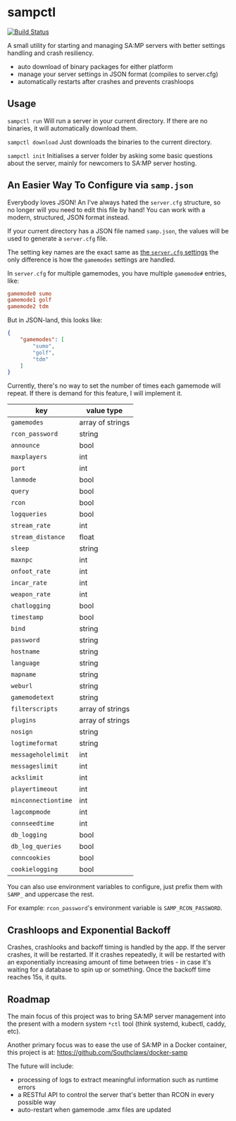 # sampctl

[![Build Status](https://travis-ci.org/Southclaws/sampctl.svg?branch=master)](https://travis-ci.org/Southclaws/sampctl)

A small utility for starting and managing SA:MP servers with better settings handling and crash resiliency.

- auto download of binary packages for either platform
- manage your server settings in JSON format (compiles to server.cfg)
- automatically restarts after crashes and prevents crashloops

## Usage

`sampctl run` Will run a server in your current directory. If there are no binaries, it will automatically download them.

`sampctl download` Just downloads the binaries to the current directory.

`sampctl init` Initialises a server folder by asking some basic questions about the server, mainly for newcomers to SA:MP server hosting.

## An Easier Way To Configure via `samp.json`

Everybody loves JSON! An I've always hated the `server.cfg` structure, so no longer will you need to edit this file by hand! You can work with a modern, structured, JSON format instead.

If your current directory has a JSON file named `samp.json`, the values will be used to generate a `server.cfg` file.

The setting key names are the exact same as [the `server.cfg` settings](http://wiki.sa-mp.com/wiki/Server.cfg) the only difference is how the `gamemodes` settings are handled.

In `server.cfg` for multiple gamemodes, you have multiple `gamemode#` entries, like:

```ini
gamemode0 sumo
gamemode1 golf
gamemode2 tdm
```

But in JSON-land, this looks like:

```json
{
    "gamemodes": [
        "sumo",
        "golf",
        "tdm"
    ]
}
```

Currently, there's no way to set the number of times each gamemode will repeat. If there is demand for this feature, I will implement it.

| key                 | value type       |
|---------------------|------------------|
| `gamemodes`         | array of strings |
| `rcon_password`     | string           |
| `announce`          | bool             |
| `maxplayers`        | int              |
| `port`              | int              |
| `lanmode`           | bool             |
| `query`             | bool             |
| `rcon`              | bool             |
| `logqueries`        | bool             |
| `stream_rate`       | int              |
| `stream_distance`   | float            |
| `sleep`             | string           |
| `maxnpc`            | int              |
| `onfoot_rate`       | int              |
| `incar_rate`        | int              |
| `weapon_rate`       | int              |
| `chatlogging`       | bool             |
| `timestamp`         | bool             |
| `bind`              | string           |
| `password`          | string           |
| `hostname`          | string           |
| `language`          | string           |
| `mapname`           | string           |
| `weburl`            | string           |
| `gamemodetext`      | string           |
| `filterscripts`     | array of strings |
| `plugins`           | array of strings |
| `nosign`            | string           |
| `logtimeformat`     | string           |
| `messageholelimit`  | int              |
| `messageslimit`     | int              |
| `ackslimit`         | int              |
| `playertimeout`     | int              |
| `minconnectiontime` | int              |
| `lagcompmode`       | int              |
| `connseedtime`      | int              |
| `db_logging`        | bool             |
| `db_log_queries`    | bool             |
| `conncookies`       | bool             |
| `cookielogging`     | bool             |

You can also use environment variables to configure, just prefix them with `SAMP_` and uppercase the rest.

For example: `rcon_password`'s environment variable is `SAMP_RCON_PASSWORD`.

## Crashloops and Exponential Backoff

Crashes, crashlooks and backoff timing is handled by the app. If the server crashes, it will be restarted. If it crashes repeatedly, it will be restarted with an exponentially increasing amount of time between tries - in case it's waiting for a database to spin up or something. Once the backoff time reaches 15s, it quits.

## Roadmap

The main focus of this project was to bring SA:MP server management into the present with a modern system `*ctl` tool (think systemd, kubectl, caddy, etc).

Another primary focus was to ease the use of SA:MP in a Docker container, this project is at: https://github.com/Southclaws/docker-samp

The future will include:

- processing of logs to extract meaningful information such as runtime errors
- a RESTful API to control the server that's better than RCON in every possible way
- auto-restart when gamemode .amx files are updated
